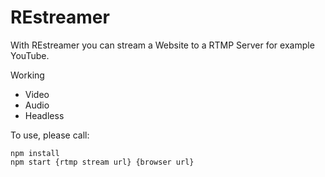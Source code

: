 # REstreamer


With REstreamer you can stream a Website to a RTMP Server for example YouTube.


Working
* Video
* Audio
* Headless


To use, please call:

```
npm install
npm start {rtmp stream url} {browser url}
```

